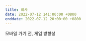 ```yaml
---
title: 회사
date: 2022-07-12 141:00:00 +0800
enddate: 2022-07-12 20:00:00 +0800
---
```


모바일 가기 전, 게임 방향성 
